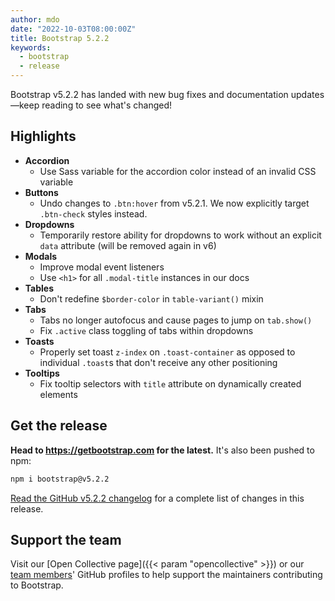 ```yaml
---
author: mdo
date: "2022-10-03T08:00:00Z"
title: Bootstrap 5.2.2
keywords:
  - bootstrap
  - release
---
```


Bootstrap v5.2.2 has landed with new bug fixes and documentation updates—keep reading to see what's changed!

## Highlights

- **Accordion**
  - Use Sass variable for the accordion color instead of an invalid CSS variable
- **Buttons**
  - Undo changes to `.btn:hover` from v5.2.1. We now explicitly target `.btn-check` styles instead.
- **Dropdowns**
  - Temporarily restore ability for dropdowns to work without an explicit `data` attribute (will be removed again in v6)
- **Modals**
  - Improve modal event listeners
  - Use `<h1>` for all `.modal-title` instances in our docs
- **Tables**
  - Don't redefine `$border-color` in `table-variant()` mixin
- **Tabs**
  - Tabs no longer autofocus and cause pages to jump on `tab.show()`
  - Fix `.active` class toggling of tabs within dropdowns
- **Toasts**
  - Properly set toast `z-index` on `.toast-container` as opposed to individual `.toast`s that don't receive any other positioning
- **Tooltips**
  - Fix tooltip selectors with `title` attribute on dynamically created elements

## Get the release

**Head to <https://getbootstrap.com> for the latest.** It's also been pushed to npm:

```sh
npm i bootstrap@v5.2.2
```

[Read the GitHub v5.2.2 changelog](https://github.com/twbs/bootstrap/releases/tag/v5.2.2) for a complete list of changes in this release.

## Support the team

Visit our [Open Collective page]({{< param "opencollective" >}}) or our [team members](https://github.com/orgs/twbs/people)' GitHub profiles to help support the maintainers contributing to Bootstrap.
